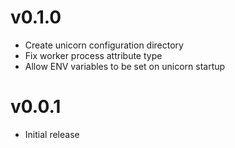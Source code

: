 v0.1.0
======
* Create unicorn configuration directory
* Fix worker process attribute type
* Allow ENV variables to be set on unicorn startup

v0.0.1
======
* Initial release
